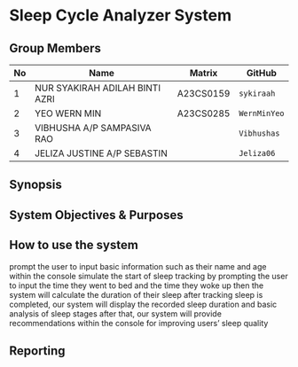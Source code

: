 # Sleep Cycle Analyzer System

## Group Members

| No | Name                               | Matrix    | GitHub       |
|----|------------------------------------|-----------|--------------|
| 1  | NUR SYAKIRAH ADILAH BINTI AZRI     | A23CS0159 | `sykiraah`   |
| 2  | YEO WERN MIN                       | A23CS0285 | `WernMinYeo` |
| 3  | VIBHUSHA A/P SAMPASIVA RAO         |           | `Vibhushas`  |
| 4  | JELIZA JUSTINE A/P SEBASTIN        |           | `Jeliza06`   |


## Synopsis

## System Objectives & Purposes

## How to use the system
prompt the user to input basic information such as their name and age within the console
simulate the start of sleep tracking by prompting the user to input the time they went to bed and the time they woke up then the system will calculate the duration of their sleep
after tracking sleep is completed,  our system will display the recorded sleep duration and basic analysis of sleep stages
after that, our system will provide recommendations within the console for improving users’ sleep quality

## Reporting

